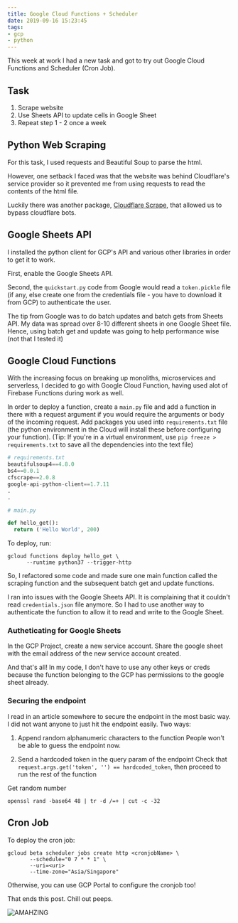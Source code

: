 ```yaml
---
title: Google Cloud Functions + Scheduler
date: 2019-09-16 15:23:45
tags:
- gcp
- python
---
```


This week at work I had a new task and got to try out Google Cloud Functions and Scheduler (Cron Job).<!-- excerpt -->

## Task
1. Scrape website
2. Use Sheets API to update cells in Google Sheet
3. Repeat step 1 - 2 once a week

## Python Web Scraping
For this task, I used requests and Beautiful Soup to parse the html. 

However, one setback I faced was that the website was behind Cloudflare's service provider so it prevented me from using requests to read the contents of the html file. 

Luckily there was another package, [Cloudflare Scrape](https://github.com/Anorov/cloudflare-scrape), that allowed us to bypass cloudflare bots.

## Google Sheets API
I installed the python client for GCP's API and various other libraries in order to get it to work.

First, enable the Google Sheets API.

Second, the `quickstart.py` code from Google would read a `token.pickle` file (if any, else create one from the credentials file - you have to download it from GCP) to authenticate the user. 

The tip from Google was to do batch updates and batch gets from Sheets API. My data was spread over 8-10 different sheets in one Google Sheet file. Hence, using batch get and update was going to help performance wise (not that I tested it)

## Google Cloud Functions
With the increasing focus on breaking up monoliths, microservices and serverless, I decided to go with Google Cloud Function, having used alot of Firebase Functions during work as well. 

In order to deploy a function, create a `main.py` file and add a function in there with a request argument if you would require the arguments or body of the incoming request. Add packages you used into `requirements.txt` file (the python environment in the Cloud will install these before configuring your function). (Tip: If you're in a virtual environment, use `pip freeze > requirements.txt` to save all the dependencies into the text file)

```python
# requirements.txt
beautifulsoup4==4.8.0
bs4==0.0.1
cfscrape==2.0.8
google-api-python-client==1.7.11
.
.

# main.py

def hello_get():
  return ('Hello World', 200)
```

To deploy, run:
```
gcloud functions deploy hello_get \
      --runtime python37 --trigger-http
```

So, I refactored some code and made sure one main function called the scraping function and the subsequent batch get and update functions. 

I ran into issues with the Google Sheets API. It is complaining that it couldn't read `credentials.json` file anymore. So I had to use another way to authenticate the function to allow it to read and write to the Google Sheet.

### Autheticating for Google Sheets

In the GCP Project, create a new service account. Share the google sheet with the email address of the new service account created. 

And that's all! In my code, I don't have to use any other keys or creds because the function belonging to the GCP has permissions to the google sheet already. 

### Securing the endpoint

I read in an article somewhere to secure the endpoint in the most basic way. I did not want anyone to just hit the endpoint easily. Two ways:

1) Append random alphanumeric characters to the function
People won't be able to guess the endpoint now.

2) Send a hardcoded token in the query param of the endpoint
Check that `request.args.get('token', '') == hardcoded_token`, then proceed to run the rest of the function

Get random number
```
openssl rand -base64 48 | tr -d /=+ | cut -c -32
```

## Cron Job
To deploy the cron job: 
```
gcloud beta scheduler jobs create http <cronjobName> \
       --schedule="0 7 * * 1" \
       --uri=<uri>
       --time-zone="Asia/Singapore"
```

Otherwise, you can use GCP Portal to configure the cronjob too!

That ends this post. Chill out peeps.

![AMAHZING](https://media.giphy.com/media/3o7btYRcGPDrQ0YTy8/giphy.gif)